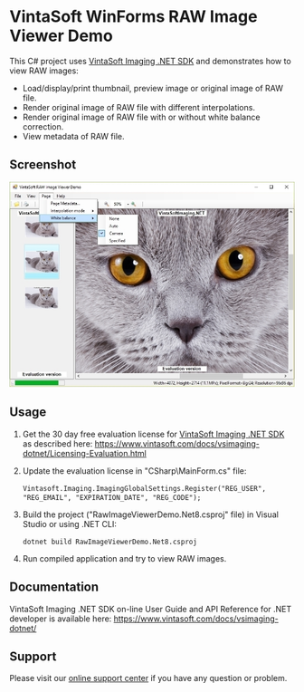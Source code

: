 # VintaSoft WinForms RAW Image Viewer Demo

This C# project uses <a href="https://www.vintasoft.com/vsimaging-dotnet-index.html">VintaSoft Imaging .NET SDK</a> and demonstrates how to view RAW images:
* Load/display/print thumbnail, preview image or original image of RAW file.
* Render original image of RAW file with different interpolations.
* Render original image of RAW file with or without white balance correction.
* View metadata of RAW file.


## Screenshot
<img src="vintasoft-raw-image-viewer-demo.jpg" title="VintaSoft RAW Image Viewer Demo">


## Usage
1. Get the 30 day free evaluation license for <a href="https://www.vintasoft.com/vsimaging-dotnet-index.html" target="_blank">VintaSoft Imaging .NET SDK</a> as described here: <a href="https://www.vintasoft.com/docs/vsimaging-dotnet/Licensing-Evaluation.html" target="_blank">https://www.vintasoft.com/docs/vsimaging-dotnet/Licensing-Evaluation.html</a>

2. Update the evaluation license in "CSharp\MainForm.cs" file:
   ```
   Vintasoft.Imaging.ImagingGlobalSettings.Register("REG_USER", "REG_EMAIL", "EXPIRATION_DATE", "REG_CODE");
   ```

3. Build the project ("RawImageViewerDemo.Net8.csproj" file) in Visual Studio or using .NET CLI:
   ```
   dotnet build RawImageViewerDemo.Net8.csproj
   ```

4. Run compiled application and try to view RAW images.


## Documentation
VintaSoft Imaging .NET SDK on-line User Guide and API Reference for .NET developer is available here: https://www.vintasoft.com/docs/vsimaging-dotnet/


## Support
Please visit our <a href="https://myaccount.vintasoft.com/">online support center</a> if you have any question or problem.
